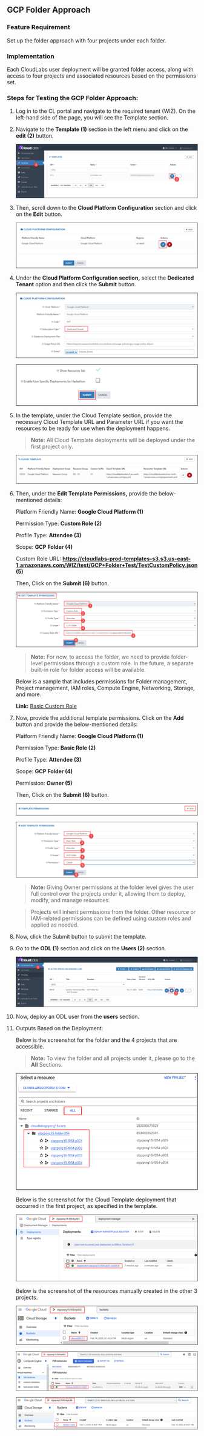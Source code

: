 ## GCP Folder Approach

### Feature Requirement
Set up the folder approach with four projects under each folder.

### Implementation
Each CloudLabs user deployment will be granted folder access, along with access to four projects and associated resources based on the permissions set.

### Steps for Testing the GCP Folder Approach:

1. Log in to the CL portal and navigate to the required tenant (WIZ). On the left-hand side of the page, you will see the Template section.

2. Navigate to the **Template (1)** section in the left menu and click on the **edit (2)** button.

   ![](/img/01.png)

3. Then, scroll down to the **Cloud Platform Configuration** section and click on the **Edit** button.

   ![](/img/02.png)

4. Under the **Cloud Platform Configuration section,** select the **Dedicated Tenant** option and then click the **Submit** button.

   ![](/img/03.png)

   ![](/img/04.png)

5. In the template, under the Cloud Template section, provide the necessary Cloud Template URL and Parameter URL if you want the resources to be ready for use when 
   the deployment happens.

   >**Note:** All Cloud Template deployments will be deployed under the first project only.

   ![](/img/template.png)

6. Then, under the **Edit Template Permissions,** provide the below-mentioned details: 

   Platform Friendly Name: **Google Cloud Platform (1)**

   Permission Type: **Custom Role (2)**

   Profile Type: **Attendee (3)**

   Scope: **GCP Folder (4)**

   Custom Role URL: **https://cloudlabs-prod-templates-s3.s3.us-east-1.amazonaws.com/WIZ/test/GCP+Folder+Test/TestCustomPolicy.json (5)**
   
   Then, Click on the **Submit (6)** button.

   ![](/img/05.png)

   >**Note:** For now, to access the folder, we need to provide folder-level permissions through a custom role. 
   >In the future, a separate built-in role for folder access will be available. 

   Below is a sample that includes permissions for Folder management, Project management, IAM roles, Compute Engine, Networking, Storage, and more.

   **Link:** [Basic Custom Role](https://cloudlabs-gcp.s3.us-east-1.amazonaws.com/gcpcustomrole.json)

7.  Now, provide the additional template permissions. Click on the **Add** button and provide the below-mentioned details:

    Platform Friendly Name: **Google Cloud Platform (1)**

    Permission Type: **Basic Role (2)**

    Profile Type: **Attendee (3)**

    Scope: **GCP Folder (4)**

    Permission: **Owner (5)**

    Then, Click on the **Submit (6)** button.

    ![](/img/06.png)

    ![](/img/07.png)

    >**Note:**  Giving Owner permissions at the folder level gives the user full control over the projects under it, allowing them to deploy, modify, and manage resources.

    >Projects will inherit permissions from the folder. Other resource or IAM-related permissions can be defined using custom roles and applied as needed.

8. Now, click the Submit button to submit the template.

9. Go to the **ODL (1)** section and click on the **Users (2)** section.

    ![](/img/08.png)

10. Now, deploy an ODL user from the **users** section.

11. Outputs Based on the Deployment:

    Below is the screenshot for the folder and the 4 projects that are accessible.

    >**Note:** To view the folder and all projects under it, please go to the **All** Sections.

    ![](/img/09.png)

    Below is the screenshot for the Cloud Template deployment that occurred in the first project, as specified in the template.

    ![](/img/10.png)

    Below is the screenshot of the resources manually created in the other 3 projects.

    ![](/img/11.png)

    ![](/img/12.png)

    ![](/img/13.png)
    
